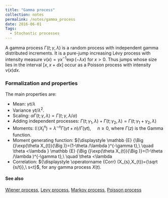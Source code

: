 ```yaml
---
title: "Gamma process"
collection: notes
permalink: /notes/gamma_process
date: 2016-06-01
Tags:
  - Stochastic processes
---
```


A gamma process ${\displaystyle \Gamma (t;\gamma ,\lambda )}$ is a random process with independent gamma distributed increments. It is a pure-jump increasing Lévy process with intensity measure ${\displaystyle \nu (x)=\gamma x^{-1}\exp(-\lambda x)}$ for $x > 0$. Thus jumps whose size lies in the interval ${\displaystyle [x,x+dx]}$ occur as a Poisson process with intensity ${\displaystyle \nu (x)dx}$.

### Formalization and properties

The main properties are:
* Mean: ${\displaystyle \gamma t/\lambda }$
* Variance ${\displaystyle \gamma t/\lambda ^{2}}$.
* Scaling: ${\displaystyle \alpha \Gamma (t;\gamma ,\lambda )=\Gamma (t;\gamma ,\lambda /\alpha )\,}$
* Adding independent processes: ${\displaystyle \Gamma (t;\gamma _{1},\lambda )+\Gamma (t;\gamma _{2},\lambda )=\Gamma (t;\gamma _{1}+\gamma _{2},\lambda )\,}$
* Moments: ${\displaystyle \mathbb {E} (X_{t}^{n})=\lambda ^{-n}\Gamma (\gamma t+n)/\Gamma (\gamma t),\ \quad n\geq 0}$, where ${\displaystyle \Gamma (z)}$ is the Gamma function.
* Moment generating function: ${\displaystyle \mathbb {E} {\Big (}\exp(\theta X_{t}){\Big )}=(1-\theta /\lambda )^{-\gamma t},\ \quad \theta <\lambda } \mathbb {E} {\Big (}\exp(\theta X_{t}){\Big )}=(1-\theta /\lambda )^{-\gamma t},\ \quad \theta <\lambda 
* Correlation: ${\displaystyle \operatorname {Corr} (X_{s},X_{t})={\sqrt {s/t}},\ s<t}$, for any gamma process ${\displaystyle X(t)}$.


#### See also
[Wiener process](/notes/wiener_process), [Levy process](/notes/levy_process), [Markov process](/notes/markov_process), [Poisson process](/notes/poisson_process)








